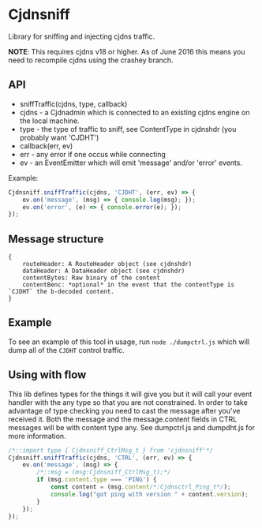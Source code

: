 # Cjdnsniff
Library for sniffing and injecting cjdns traffic.

**NOTE**: This requires cjdns v18 or higher. As of June 2016 this means you need to recompile
cjdns using the crashey branch.

## API

* sniffTraffic(cjdns, type, callback)
 * cjdns - a Cjdnadmin which is connected to an existing cjdns engine on the local machine.
 * type - the type of traffic to sniff, see ContentType in cjdnshdr (you probably want 'CJDHT')
 * callback(err, ev)
  * err - any error if one occus while connecting
  * ev - an EventEmitter which will emit 'message' and/or 'error' events.

Example:

```javascript
Cjdnsniff.sniffTraffic(cjdns, 'CJDHT', (err, ev) => {
    ev.on('message', (msg) => { console.log(msg); });
    ev.on('error', (e) => { console.error(e); });
});
```

## Message structure

```
{
    routeHeader: A RouteHeader object (see cjdnshdr)
    dataHeader: A DataHeader object (see cjdnshdr)
    contentBytes: Raw binary of the content
    contentBenc: *optional* in the event that the contentType is `CJDHT` the b-decoded content.
}
```

## Example

To see an example of this tool in usage, run `node ./dumpctrl.js` which will dump all of the
`CJDHT` control traffic.

## Using with flow

This lib defines types for the things it will give you but it will call your event handler with the
any type so that you are not constrained. In order to take advantage of type checking you need to
cast the message after you've received it. Both the message and the message.content fields
in CTRL messages will be with content type any. See dumpctrl.js and dumpdht.js for more information.

```javascript
/*::import type { Cjdnsniff_CtrlMsg_t } from 'cjdnsniff'*/
Cjdnsniff.sniffTraffic(cjdns, 'CTRL', (err, ev) => {
    ev.on('message', (msg) => {
        /*::msg = (msg:Cjdnsniff_CtrlMsg_t);*/
        if (msg.content.type === 'PING') {
            const content = (msg.content/*:Cjdnsctrl_Ping_t*/);
            console.log("got ping with version " + content.version);
        }
    });
});
```

